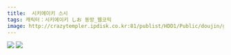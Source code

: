 ```yaml
---
title:  시키에이키 스시
tags: 캐릭터：시키에이키 しお 동방_웹코믹
image: http://crazytempler.ipdisk.co.kr:81/publist/HDD1/Public/doujin/ghap/5860/001.jpg
---
```

<img src="http://crazytempler.ipdisk.co.kr:81/publist/HDD1/Public/doujin/ghap/5860/001.jpg">
<img src="http://crazytempler.ipdisk.co.kr:81/publist/HDD1/Public/doujin/ghap/5860/002.jpg">
